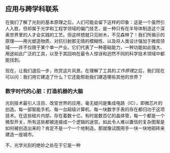 ## 应用与跨学科联系

在我们了解了光刻的基本原理之后，人们可能会留下这样的印象：这是一个虽然引人入胜，但却属于光学和工程学领域的偏门技艺，是一种只有在半导体制造这个深奥世界里的人才会实践的工艺。但这样想就只见树木，不见森林了！我们所揭示的原理——用光塑造物质、对抗衍射那无情的模糊性、以及将人类设计强加于微观领域——并不仅限于某个单一产业。它们代表了一种基础能力，一种功能如此强大、用途如此广泛的工具，以至于其回响在最令人惊讶和迥然不同的科学技术领域中都能找到。

现在，让我们退后一步，欣赏这片风景。在理解了工具的*工作原理*之后，我们现在可以问：我们用它建造了什么？它还能帮助我们建造哪些其他的世界？

### 数字时代的心脏：打造机器的大脑

光刻技术最引人注目、改变世界的应用，毫无疑问是集成电路（IC），即微芯片的创造。每一部智能手机、每一台超级计算机、每一块数字手表的存在都归功于这项技术。在这些硅片内部，存在着数十亿，有时是数百亿的晶体管，每一个都是一个微型开关，所有这些都被连接成一个逻辑的迷宫。如此令人难以置信的复杂图案是如何被创造出来的？肯定不是一个一个地制造。那就像试图用手一块一块地砌砖来建造一座城市。

不，光学光刻的绝妙之处在于它是一种